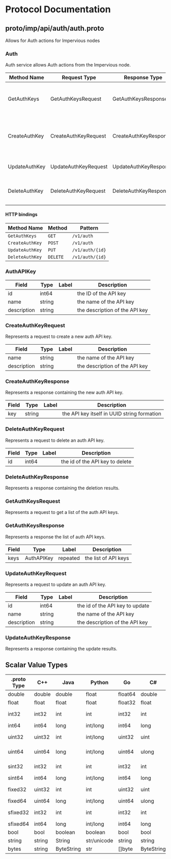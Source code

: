 # Protocol Documentation
<a name="top"></a>

<!--
## Table of Contents

- [proto/imp/api/auth/auth.proto](#proto/imp/api/auth/auth.proto)
    - [AuthAPIKey](#auth.AuthAPIKey)
    - [CreateAuthKeyRequest](#auth.CreateAuthKeyRequest)
    - [CreateAuthKeyResponse](#auth.CreateAuthKeyResponse)
    - [DeleteAuthKeyRequest](#auth.DeleteAuthKeyRequest)
    - [DeleteAuthKeyResponse](#auth.DeleteAuthKeyResponse)
    - [GetAuthKeysRequest](#auth.GetAuthKeysRequest)
    - [GetAuthKeysResponse](#auth.GetAuthKeysResponse)
    - [UpdateAuthKeyRequest](#auth.UpdateAuthKeyRequest)
    - [UpdateAuthKeyResponse](#auth.UpdateAuthKeyResponse)

    - [Auth](#auth.Auth)

- [Scalar Value Types](#scalar-value-types)



<a name="proto/imp/api/auth/auth.proto"></a>
<p align="right"><a href="#top">Top</a></p>

-->

## proto/imp/api/auth/auth.proto
Allows for Auth actions for Impervious nodes



<a name="auth.Auth"></a>

### Auth
Auth service allows Auth actions from the Impervious node.

| Method Name | Request Type | Response Type | Description |
| ----------- | ------------ | ------------- | ------------|
| GetAuthKeys | GetAuthKeysRequest | GetAuthKeysResponse | GetAuthKeys gets a list of auth api keys for the daemon. |
| CreateAuthKey | CreateAuthKeyRequest | CreateAuthKeyResponse | CreateAuthKey creates a new api key for authentication into the daemon. |
| UpdateAuthKey | UpdateAuthKeyRequest | UpdateAuthKeyResponse | UpdateAuthKey updates api key details. |
| DeleteAuthKey | DeleteAuthKeyRequest | DeleteAuthKeyResponse | DeleteAuthKey will delete a specific api key. |


#### HTTP bindings

| Method Name | Method | Pattern |
| ----------- | ------ | ------- |
| `GetAuthKeys` | `GET` | `/v1/auth`
| `CreateAuthKey` | `POST` | `/v1/auth`
| `UpdateAuthKey` | `PUT` | `/v1/auth/{id}`
| `DeleteAuthKey` | `DELETE` | `/v1/auth/{id}` <!-- end services -->



<a name="auth.AuthAPIKey"></a>

### AuthAPIKey



| Field | Type | Label | Description |
| ----- | ---- | ----- | ----------- |
| id | int64 |  | the ID of the API key |
| name | string |  | the name of the API key |
| description | string |  | the description of the API key |






<a name="auth.CreateAuthKeyRequest"></a>

### CreateAuthKeyRequest
Represents a request to create a new auth API key.


| Field | Type | Label | Description |
| ----- | ---- | ----- | ----------- |
| name | string |  | the name of the API key |
| description | string |  | the description of the API key |






<a name="auth.CreateAuthKeyResponse"></a>

### CreateAuthKeyResponse
Represents a response containing the new auth API key.


| Field | Type | Label | Description |
| ----- | ---- | ----- | ----------- |
| key | string |  | the API key itself in UUID string formation |






<a name="auth.DeleteAuthKeyRequest"></a>

### DeleteAuthKeyRequest
Represents a request to delete an auth API key.


| Field | Type | Label | Description |
| ----- | ---- | ----- | ----------- |
| id | int64 |  | the id of the API key to delete |






<a name="auth.DeleteAuthKeyResponse"></a>

### DeleteAuthKeyResponse
Represents a response containing the deletion results.






<a name="auth.GetAuthKeysRequest"></a>

### GetAuthKeysRequest
Represents a request to get a list of the auth API keys.






<a name="auth.GetAuthKeysResponse"></a>

### GetAuthKeysResponse
Represents a response the list of auth API keys.


| Field | Type | Label | Description |
| ----- | ---- | ----- | ----------- |
| keys | AuthAPIKey | repeated | the list of API keys |






<a name="auth.UpdateAuthKeyRequest"></a>

### UpdateAuthKeyRequest
Represents a request to update an auth API key.


| Field | Type | Label | Description |
| ----- | ---- | ----- | ----------- |
| id | int64 |  | the id of the API key to update |
| name | string |  | the name of the API key |
| description | string |  | the description of the API key |






<a name="auth.UpdateAuthKeyResponse"></a>

### UpdateAuthKeyResponse
Represents a response containing the update results.





 <!-- end messages -->

 <!-- end enums -->

 <!-- end HasExtensions -->

## Scalar Value Types

| .proto Type | C++ | Java | Python | Go | C# | PHP | Ruby |
| ----------- | --- | ---- | ------ | -- | -- | --- | ---- |
| <a name="double" /> double | double | double | float | float64 | double | float | Float |
| <a name="float" /> float | float | float | float | float32 | float | float | Float |
| <a name="int32" /> int32 | int32 | int | int | int32 | int | integer | Bignum or Fixnum (as required) |
| <a name="int64" /> int64 | int64 | long | int/long | int64 | long | integer/string | Bignum |
| <a name="uint32" /> uint32 | uint32 | int | int/long | uint32 | uint | integer | Bignum or Fixnum (as required) |
| <a name="uint64" /> uint64 | uint64 | long | int/long | uint64 | ulong | integer/string | Bignum or Fixnum (as required) |
| <a name="sint32" /> sint32 | int32 | int | int | int32 | int | integer | Bignum or Fixnum (as required) |
| <a name="sint64" /> sint64 | int64 | long | int/long | int64 | long | integer/string | Bignum |
| <a name="fixed32" /> fixed32 | uint32 | int | int | uint32 | uint | integer | Bignum or Fixnum (as required) |
| <a name="fixed64" /> fixed64 | uint64 | long | int/long | uint64 | ulong | integer/string | Bignum |
| <a name="sfixed32" /> sfixed32 | int32 | int | int | int32 | int | integer | Bignum or Fixnum (as required) |
| <a name="sfixed64" /> sfixed64 | int64 | long | int/long | int64 | long | integer/string | Bignum |
| <a name="bool" /> bool | bool | boolean | boolean | bool | bool | boolean | TrueClass/FalseClass |
| <a name="string" /> string | string | String | str/unicode | string | string | string | String (UTF-8) |
| <a name="bytes" /> bytes | string | ByteString | str | []byte | ByteString | string | String (ASCII-8BIT) |
